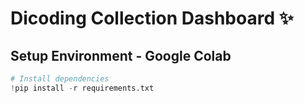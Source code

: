 # Dicoding Collection Dashboard ✨

## Setup Environment - Google Colab  
```python
# Install dependencies
!pip install -r requirements.txt

 
